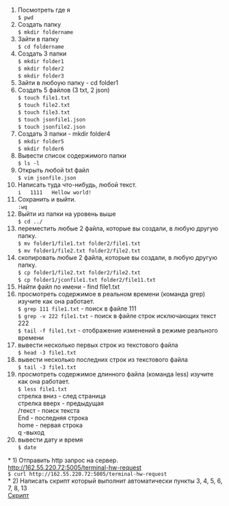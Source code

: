 1) Посмотреть где я  
  `$ pwd`  
3) Создать папку  
  `$ mkdir foldername`  
5) Зайти в папку  
  `$ cd foldername`  
7) Создать 3 папки  
        `$ mkdir folder1`  
				`$ mkdir folder2`  
				`$ mkdir folder3`  
5) Зайти в любоую папку	- cd folder1  
6) Создать 5 файлов (3 txt, 2 json)  
				`$ touch file1.txt`  
				`$ touch file2.txt`  
				`$ touch file3.txt`  
				`$ touch jsonfile1.json`  
				`$ touch jsonfile2.json`  
7)	Создать 3 папки		- mkdir folder4  
				`$ mkdir folder5`  
				`$ mkdir folder6`  
8) 	Вывести список содержимого папки  
				`$ ls -l`  
9) 	Открыть любой txt файл  
				`$ vim jsonfile.json`  
10)  Написать туда что-нибудь, любой текст.  
				```i  
				1111  
				Hellow world!```  
11)	 Сохранить и выйти.	<Esc>  
				`:wq`	  
12) Выйти из папки на уровень выше  
				`$ cd ../`  
13) переместить любые 2 файла, которые вы создали, в любую другую папку.  
				`$ mv folder1/file1.txt folder2/file1.txt`  
				`$ mv folder1/file2.txt folder2/file2.txt`  
14) скопировать любые 2 файла, которые вы создали, в любую другую папку.  
				`$ cp folder1/file2.txt folder2/file2.txt`  
				`$ cp folder1/jconfile1.txt folder2/file11.txt`  
15) Найти файл по имени	- find file1.txt  
16) просмотреть содержимое в реальном времени (команда grep) изучите как она работает.  
				`$ grep 111 file1.txt`	- поиск в файле 111  
				`$ grep -v 222 file1.txt`	- поиск в файле строк исключающих текст 222  
				`$ tail -f file1.txt`	- отображение изменений в режиме реального времени  
17) вывести несколько первых строк из текстового файла  
				`$ head -3 file1.txt`  
18) вывести несколько последних строк из текстового файла  
				`$ tail -3 file1.txt`  
19) просмотреть содержимое длинного файла (команда less) изучите как она работает.  
				`$ less file1.txt`    
				стрелка вниз - след страница  
				стрелка вверх - предыдущая  
				/текст - поиск текста  
				End - последняя строка  
				home - первая строка  
				q -выход  
20) вывести дату и время  
        `$ date`  
  

\*  1) Отправить http запрос на сервер.   
http://162.55.220.72:5005/terminal-hw-request  
				`$ curl http://162.55.220.72:5005/terminal-hw-request`   
\*  2) Написать скрипт который выполнит автоматически пункты 3, 4, 5, 6, 7, 8, 13  
	[Скрипт](script.sh)
